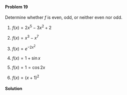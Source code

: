 <div class="alert alert-warning" role="alert">
<h4 class="alert-heading">Problem 19</h4>

Determine whether $f$ is even, odd, or neither even nor odd.

1. $f(x) = 2x^5 - 3x^2 + 2$

2. $f(x) = x^3 - x^7$

3. $f(x) = e^{-2x^2}$

4. $f(x) = 1 + \sin x$

5. $f(x) = 1 = \cos 2x$

6. $f(x) = (x + 1)^2$

</div>

<div class="alert alert-success" role="alert">
<h4 class="alert-heading">Solution</h4>



</div>

